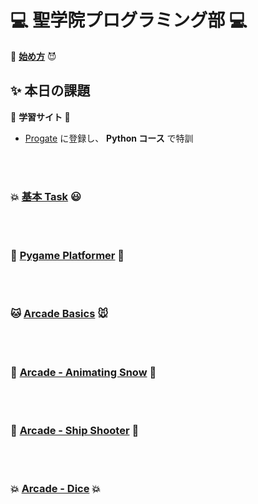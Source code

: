 # :computer: 聖学院プログラミング部 :computer:

:imp: [**始め方**](https://github.com/Seigakuin/todays_task/blob/master/Environment.md) :smiling_imp:

## :sparkles: 本日の課題

:hatching_chick: <b> 学習サイト </b> :dash:

- [Progate](https://prog-8.com/) に登録し、 **Python コース** で特訓

<br></br>

### :boom: [基本 Task](https://github.com/Seigakuin/todays_task/blob/master/basic_tasks.md) :smiley:

<br></br>

### :snake: [Pygame Platformer](https://github.com/Seigakuin/todays_task/blob/master/pygame_platformer.md) :snake:

<br></br>

### :cat: [Arcade Basics](https://github.com/Seigakuin/todays_task/blob/master/arcade_basics.md) :mouse:

<br></br>

### :whale2: [Arcade - Animating Snow](https://github.com/Seigakuin/todays_task/blob/master/animating_snow.md) :dragon:

<br></br>

### :whale2: [Arcade - Ship Shooter](https://github.com/Seigakuin/todays_task/blob/master/ship_shooter.md) :dragon:

<br></br>

### :boom: [Arcade - Dice](https://github.com/Seigakuin/todays_task/blob/master/py_arcade/card_game_folder/card_game.md) :boom:

<br></br>